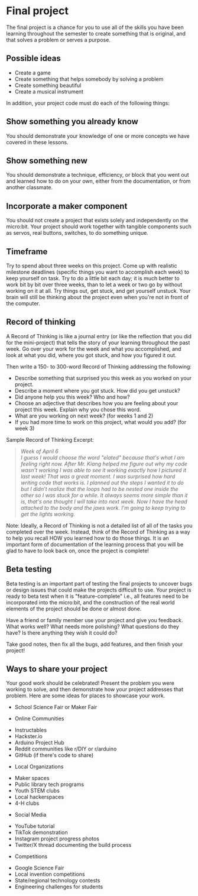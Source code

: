 # Final project

The final project is a chance for you to use all of the skills you have been learning throughout the semester to create something that is original, and that solves a problem or serves a purpose.

## Possible ideas
* Create a game
* Create something that helps somebody by solving a problem
* Create something beautiful
* Create a musical instrument

In addition, your project code must do each of the following things:

## Show something you already know
You should demonstrate your knowledge of one or more concepts we have covered in these lessons.

## Show something new
You should demonstrate a technique, efficiency, or block that you went out and learned how to do on your own, either from the documentation, or from another classmate.

## Incorporate a maker component
You should not create a project that exists solely and independently on the micro:bit. Your project should work together with tangible components such as servos, real buttons, switches, to do something unique.

## Timeframe
Try to spend about three weeks on this project. Come up with realistic milestone deadlines (specific things you want to accomplish each week) to keep yourself on task. Try to do a little bit each day; it is much better to work bit by bit over three weeks, than to let a week or two go by without working on it at all. Try things out, get stuck, and get yourself unstuck. Your brain will still be thinking about the project even when you're not in front of the computer.
 
## Record of thinking
A Record of Thinking is like a journal entry (or like the reflection that you did for the mini-project) that tells the story of your learning throughout the past week. Go over your work for the week and what you accomplished, and look at what you did, where you got stuck, and how you figured it out.

Then write a 150- to 300-word Record of Thinking addressing the following:
* Describe something that surprised you this week as you worked on your project.
* Describe a moment where you got stuck. How did you get unstuck?
* Did anyone help you this week? Who and how?
* Choose an adjective that describes how you are feeling about your project this week. Explain why you chose this word.
* What are you working on next week? (for weeks 1 and 2)
* If you had more time to work on this project, what would you add? (for week 3)
	
Sample Record of Thinking Excerpt:

>_Week of April 6<br/>
I guess I would choose the word "elated" because that's what I am feeling right now. After Mr. Kiang helped me figure out why my code wasn't working I was able to see it working exactly how I pictured it last week! That was a great moment. I was surprised how hard writing code that works is. I planned out the steps I wanted it to do but I didn't realize that the loops had to be nested one inside the other so I was stuck for a while. It always seems more simple than it is, that's one thought I will take into next week. Now I have the head attached to the body and the jaws work. I'm going to keep trying to get the lights working._

Note: Ideally, a Record of Thinking is not a detailed list of all of the tasks you completed over the week. Instead, think of the Record of Thinking as a way to help you recall HOW you learned how to do those things. It is an important form of documentation of the learning process that you will be glad to have to look back on, once the project is complete!

## Beta testing
Beta testing is an important part of testing the final projects to uncover bugs or design issues that could make the projects difficult to use. Your project is ready to beta test when it is "feature-complete" i.e., all features need to be incorporated into the micro:bit, and the construction of the real world elements of the project should be done or almost done.

Have a friend or family member use your project and give you feedback. What works well? What needs more polishing? What questions do they have? Is there anything they wish it could do?

Take good notes, then fix all the bugs, add features, and then finish your project!

## Ways to share your project
Your good work should be celebrated! Present the problem you were working to solve, and then demonstrate how your project addresses that problem. Here are some ideas for places to showcase your work.
 
* School Science Fair or Maker Fair

* Online Communities
 - Instructables
 - Hackster.io
 - Arduino Project Hub
 - Reddit communities like r/DIY or r/arduino
 - GitHub (if there's code to share)

* Local Organizations
 - Maker spaces
 - Public library tech programs
 - Youth STEM clubs
 - Local hackerspaces
 - 4-H clubs

* Social Media
 - YouTube tutorial
 - TikTok demonstration
 - Instagram project progress photos
 - Twitter/X thread documenting the build process
 
* Competitions
 - Google Science Fair
 - Local invention competitions
 - State/regional technology contests
 - Engineering challenges for students